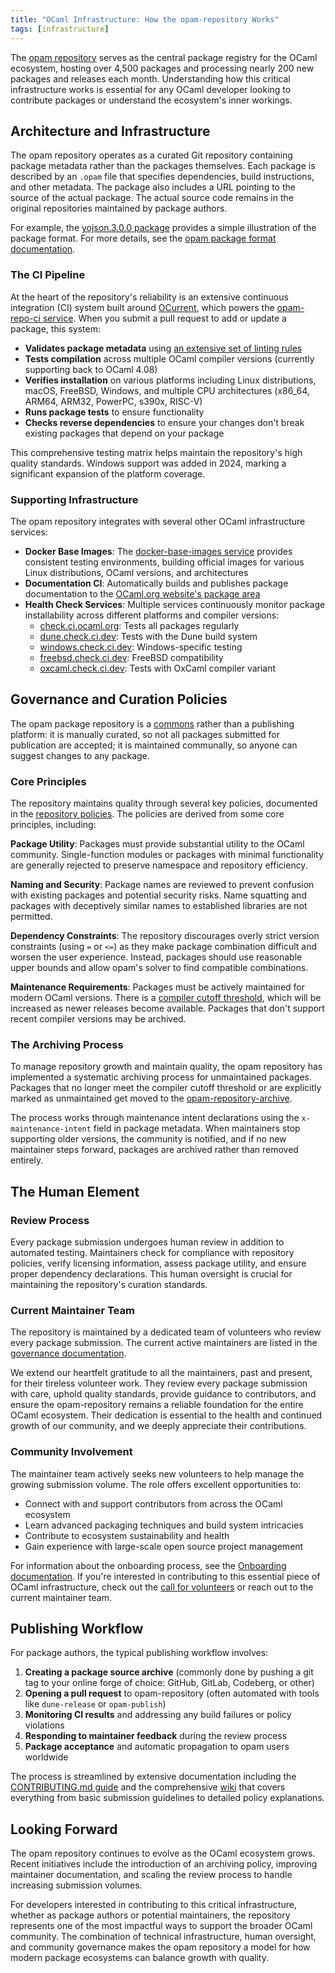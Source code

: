 ```yaml
---
title: "OCaml Infrastructure: How the opam-repository Works"
tags: [infrastructure]
---
```


The [opam repository](https://github.com/ocaml/opam-repository) serves as the central package registry for the OCaml ecosystem, hosting over 4,500 packages and processing nearly 200 new packages and releases each month. Understanding how this critical infrastructure works is essential for any OCaml developer looking to contribute packages or understand the ecosystem's inner workings.

## Architecture and Infrastructure

The opam repository operates as a curated Git repository containing package metadata rather than the packages themselves. Each package is described by an `.opam` file that specifies dependencies, build instructions, and other metadata. The package also includes a URL pointing to the source of the actual package. The actual source code remains in the original repositories maintained by package authors.

For example, the [yojson.3.0.0 package](https://github.com/ocaml/opam-repository/blob/master/packages/yojson/yojson.3.0.0/opam) provides a simple illustration of the package format. For more details, see the [opam package format documentation](https://opam.ocaml.org/doc/Packaging.html).

### The CI Pipeline

At the heart of the repository's reliability is an extensive continuous integration (CI) system built around [OCurrent](https://ocurrent.org), which powers the [opam-repo-ci service](https://opam.ci.ocaml.org). When you submit a pull request to add or update a package, this system:

- **Validates package metadata** using [an extensive set of linting rules](https://github.com/ocurrent/opam-repo-ci/blob/babb8b03e5eabf8e5ecc12384587a8303004a22b/opam-ci-check/lint/lint_error.ml#L13-L37)
- **Tests compilation** across multiple OCaml compiler versions (currently supporting back to OCaml 4.08)
- **Verifies installation** on various platforms including Linux distributions, macOS, FreeBSD, Windows, and multiple CPU architectures (x86_64, ARM64, ARM32, PowerPC, s390x, RISC-V)
- **Runs package tests** to ensure functionality
- **Checks reverse dependencies** to ensure your changes don't break existing packages that depend on your package

This comprehensive testing matrix helps maintain the repository's high quality standards. Windows support was added in 2024, marking a significant expansion of the platform coverage.

### Supporting Infrastructure

The opam repository integrates with several other OCaml infrastructure services:

- **Docker Base Images**: The [docker-base-images service](https://images.ci.ocaml.org) provides consistent testing environments, building official images for various Linux distributions, OCaml versions, and architectures
- **Documentation CI**: Automatically builds and publishes package documentation to the [OCaml.org website's package area](https://ocaml.org/packages)
- **Health Check Services**: Multiple services continuously monitor package installability across different platforms and compiler versions:
  - [check.ci.ocaml.org](https://check.ci.ocaml.org): Tests all packages regularly
  - [dune.check.ci.dev](https://dune.check.ci.dev): Tests with the Dune build system
  - [windows.check.ci.dev](https://windows.check.ci.dev): Windows-specific testing
  - [freebsd.check.ci.dev](https://freebsd.check.ci.dev): FreeBSD compatibility
  - [oxcaml.check.ci.dev](https://oxcaml.check.ci.dev): Tests with OxCaml compiler variant

## Governance and Curation Policies

The opam package repository is a [commons](https://en.wikipedia.org/wiki/Commons) rather than a publishing platform: it is manually curated, so not all packages submitted for publication are accepted; it is maintained communally, so anyone can suggest changes to any package.

### Core Principles

The repository maintains quality through several key policies, documented in the [repository policies](https://github.com/ocaml/opam-repository/tree/master/governance/policies). The policies are derived from some core principles, including:

**Package Utility**: Packages must provide substantial utility to the OCaml community. Single-function modules or packages with minimal functionality are generally rejected to preserve namespace and repository efficiency.

**Naming and Security**: Package names are reviewed to prevent confusion with existing packages and potential security risks. Name squatting and packages with deceptively similar names to established libraries are not permitted.

**Dependency Constraints**: The repository discourages overly strict version constraints (using `=` or `<=`) as they make package combination difficult and worsen the user experience. Instead, packages should use reasonable upper bounds and allow opam's solver to find compatible combinations.

**Maintenance Requirements**: Packages must be actively maintained for modern OCaml versions. There is a [compiler cutoff threshold](https://github.com/ocaml/opam-repository/blob/master/governance/policies/archiving.md#compiler-cutoff-threshold), which will be increased as newer releases become available. Packages that don't support recent compiler versions may be archived.

### The Archiving Process

To manage repository growth and maintain quality, the opam repository has implemented a systematic archiving process for unmaintained packages. Packages that no longer meet the compiler cutoff threshold or are explicitly marked as unmaintained get moved to the [opam-repository-archive](https://github.com/ocaml/opam-repository-archive).

The process works through maintenance intent declarations using the `x-maintenance-intent` field in package metadata. When maintainers stop supporting older versions, the community is notified, and if no new maintainer steps forward, packages are archived rather than removed entirely.

## The Human Element

### Review Process

Every package submission undergoes human review in addition to automated testing. Maintainers check for compliance with repository policies, verify licensing information, assess package utility, and ensure proper dependency declarations. This human oversight is crucial for maintaining the repository's curation standards.

### Current Maintainer Team

The repository is maintained by a dedicated team of volunteers who review every package submission. The current active maintainers are listed in the [governance documentation](https://github.com/ocaml/opam-repository/tree/master/governance). 

We extend our heartfelt gratitude to all the maintainers, past and present, for their tireless volunteer work. They review every package submission with care, uphold quality standards, provide guidance to contributors, and ensure the opam-repository remains a reliable foundation for the entire OCaml ecosystem. Their dedication is essential to the health and continued growth of our community, and we deeply appreciate their contributions.

### Community Involvement

The maintainer team actively seeks new volunteers to help manage the growing submission volume. The role offers excellent opportunities to:

- Connect with and support contributors from across the OCaml ecosystem
- Learn advanced packaging techniques and build system intricacies  
- Contribute to ecosystem sustainability and health
- Gain experience with large-scale open source project management

For information about the onboarding process, see the [Onboarding documentation](https://github.com/ocaml/opam-repository/wiki/Onboarding-documentation). If you're interested in contributing to this essential piece of OCaml infrastructure, check out the [call for volunteers](https://github.com/ocaml/opam-repository/issues/27740) or reach out to the current maintainer team.

## Publishing Workflow

For package authors, the typical publishing workflow involves:

1. **Creating a package source archive** (commonly done by pushing a git tag to your online forge of choice: GitHub, GitLab, Codeberg, or other)
2. **Opening a pull request** to opam-repository (often automated with tools like `dune-release` or `opam-publish`)
3. **Monitoring CI results** and addressing any build failures or policy violations
4. **Responding to maintainer feedback** during the review process
5. **Package acceptance** and automatic propagation to opam users worldwide

The process is streamlined by extensive documentation including the [CONTRIBUTING.md guide](https://github.com/ocaml/opam-repository/blob/master/CONTRIBUTING.md) and the comprehensive [wiki](https://github.com/ocaml/opam-repository/wiki) that covers everything from basic submission guidelines to detailed policy explanations.

## Looking Forward

The opam repository continues to evolve as the OCaml ecosystem grows. Recent initiatives include the introduction of an archiving policy, improving maintainer documentation, and scaling the review process to handle increasing submission volumes.

For developers interested in contributing to this critical infrastructure, whether as package authors or potential maintainers, the repository represents one of the most impactful ways to support the broader OCaml community. The combination of technical infrastructure, human oversight, and community governance makes the opam repository a model for how modern package ecosystems can balance growth with quality.
